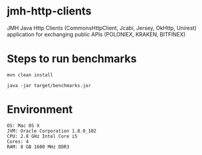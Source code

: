 # jmh-http-clients

JMH Java Http Clients (CommonsHttpClient, Jcabi, Jersey, OkHttp, Unirest) application for exchanging public APIs (POLONIEX, KRAKEN, BITFINEX)

# Steps to run benchmarks

`mvn clean install`

`java -jar target/benchmarks.jar`

# Environment

    OS: Mac OS X
    JVM: Oracle Corporation 1.8.0_102
    CPU: 2.8 GHz Intel Core i5
    Cores: 4
    RAM: 8 GB 1600 MHz DDR3